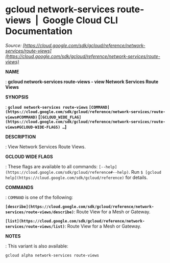 # gcloud network-services route-views  |  Google Cloud CLI Documentation

*Source: [https://cloud.google.com/sdk/gcloud/reference/network-services/route-views](https://cloud.google.com/sdk/gcloud/reference/network-services/route-views)*

**NAME**

: **gcloud network-services route-views - view Network Services Route Views**

**SYNOPSIS**

: **`gcloud network-services route-views` `[COMMAND](https://cloud.google.com/sdk/gcloud/reference/network-services/route-views#COMMAND)` [`[GCLOUD_WIDE_FLAG](https://cloud.google.com/sdk/gcloud/reference/network-services/route-views#GCLOUD-WIDE-FLAGS) …`]**

**DESCRIPTION**

: View Network Services Route Views.

**GCLOUD WIDE FLAGS**

: These flags are available to all commands: `[--help](https://cloud.google.com/sdk/gcloud/reference#--help)`.
Run `$ [gcloud help](https://cloud.google.com/sdk/gcloud/reference)` for details.

**COMMANDS**

: ``COMMAND`` is one of the following:

**`[describe](https://cloud.google.com/sdk/gcloud/reference/network-services/route-views/describe)`**:
Route View for a Mesh or Gateway.

**`[list](https://cloud.google.com/sdk/gcloud/reference/network-services/route-views/list)`**:
Route View for a Mesh or Gateway.

**NOTES**

: This variant is also available:

```
gcloud alpha network-services route-views
```
